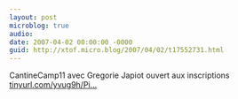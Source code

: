 ```yaml
---
layout: post
microblog: true
audio: 
date: 2007-04-02 00:00:00 -0000
guid: http://xtof.micro.blog/2007/04/02/t17552731.html
---
```

CantineCamp11 avec Gregorie Japiot ouvert aux inscriptions [tinyurl.com/yvug9h/Pi...](http://tinyurl.com/yvug9h/PinkoMarketing/CantineCampParis11)
